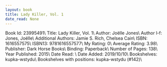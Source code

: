 ```yaml
---
layout: book
title: Lady Killer, Vol. 1
date_read: None
---
```


Book Id: 23995491\ 
Title: Lady Killer, Vol. 1\ 
Author: Joëlle Jones\ 
Author l-f: Jones, Joëlle\ 
Additional Authors: Jamie S. Rich, Chelsea Cain\ 
ISBN: 1616557575\ 
ISBN13: 9781616557577\ 
My Rating: 0\ 
Average Rating: 3.98\ 
Publisher: Dark Horse Books\ 
Binding: Paperback\ 
Number of Pages: 138\ 
Year Published: 2015\ 
Date Read: \ 
Date Added: 2019/10/10\ 
Bookshelves: kupka-wstydu\ 
Bookshelves with positions: kupka-wstydu (#142)\ 

